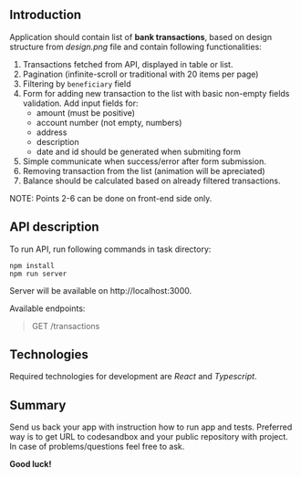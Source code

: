 ## Introduction

Application should contain list of **bank transactions**, based on design structure from _design.png_ file and contain following functionalities:

1.  Transactions fetched from API, displayed in table or list.
2.  Pagination (infinite-scroll or traditional with 20 items per page)
3.  Filtering by `beneficiary` field
4.  Form for adding new transaction to the list with basic non-empty fields validation. Add input fields for:
    -   amount (must be positive)
    -   account number (not empty, numbers)
    -   address
    -   description
    -   date and id should be generated when submiting form
5.  Simple communicate when success/error after form submission.
6.  Removing transaction from the list (animation will be apreciated)
7.  Balance should be calculated based on already filtered transactions.

NOTE: Points 2-6 can be done on front-end side only.

## API description

To run API, run following commands in task directory:

    npm install
    npm run server

Server will be available on http://localhost:3000.

Available endpoints:

> GET /transactions

## Technologies

Required technologies for development are _React_ and _Typescript_.

## Summary

Send us back your app with instruction how to run app and tests. Preferred way is to get URL to codesandbox and your public repository with project. In case of problems/questions feel free to ask.

**Good luck!**
